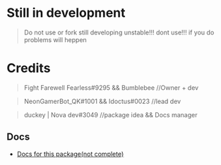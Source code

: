 # Still in development 
> Do not use or fork 
> still developing 
> unstable!!! 
> dont use!!! 
>  if you do problems will heppen 
# Credits 
> Fight Farewell Fearless#9295 && Bumblebee //Owner + dev 

> NeonGamerBot_QK#1001 && Idoctus#0023 //lead dev

> duckey | Nova dev#3049 //package idea && Docs manager

## Docs
* [Docs for this package(not complete)](https://docs.pirles.tk)
